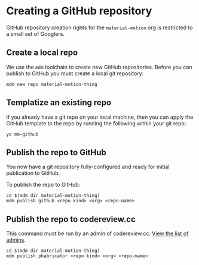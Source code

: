 # Creating a GitHub repository

GitHub repository creation rights for the `material-motion` org is restricted to a small set of Googlers.

## Create a local repo

We use the `mdm` toolchain to create new GitHub repositories. Before you can publish to GitHub you must create a local git repository:

    mdm new repo material-motion-thing

## Templatize an existing repo

If you already have a git repo on your local machine, then you can apply the GitHub template to the repo by running the following within your git repo:

    yo mm-github

## Publish the repo to GitHub

You now have a git repository fully-configured and ready for initial publication to GitHub.

To publish the repo to GitHub:

    cd $(mdm dir material-motion-thing)
    mdm publish github <repo kind> <org> <repo-name>

## Publish the repo to codereview.cc

This command must be run by an admin of codereview.cc. [View the list of admins](http://codereview.cc/project/members/2/).

    cd $(mdm dir material-motion-thing)
    mdm publish phabricator <repo kind> <org> <repo-name>

